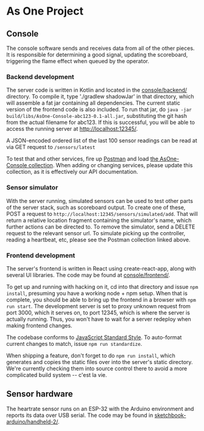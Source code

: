 # As One Project

## Console

The console software sends and receives data from all of the other pieces. It is responsible for determining a good signal, updating the scoreboard, triggering the flame effect when queued by the operator.

### Backend development

The server code is written in Kotlin and located in the [console/backend/](./console/backend/) directory. To compile it, type './gradlew shadowJar' in that directory, which will assemble a fat jar containing all dependencies. The current static version of the frontend code is also included. To run that jar, do `java -jar build/libs/AsOne-Console-abc123-0.1-all.jar`, substituting the git hash from the actual filename for abc123. If this is successful, you will be able to access the running server at [http://localhost:12345/](http://localhost:12345/).

A JSON-encoded ordered list of the last 100 sensor readings can be read at via GET request to `/sensors/latest`

To test that and other services, fire up [Postman](https://www.getpostman.com/) and load [the AsOne-Console collection](./console/AsOne-Console.postman_collection.json). When adding or changing services, please update this collection, as it is effectively our API documentation.

### Sensor simulator

With the server running, simulated sensors can be used to test other parts of the server stack, such as scoreboard output. To create one of these, POST a request to `http://localhost:12345/sensors/simulated/add`. That will return a relative location fragment containing the simulator's name, which further actions can be directed to. To remove the simulator, send a DELETE request to the relevant sensor url. To simulate picking up the controller, reading a heartbeat, etc, please see the Postman collection linked above.

### Frontend development

The server's frontend is written in React using create-react-app, along with several UI libraries. The code may be found at [console/frontend/](./console/frontend/).

To get up and running with hacking on it, cd into that directory and issue `npm install`, presuming you have a working node + npm setup. When that is complete, you should be able to bring up the frontend in a browser with `npm run start`. The development server is set to proxy unknown request from port 3000, which it serves on, to port 12345, which is where the server is actually running. Thus, you won't have to wait for a server redeploy when making frontend changes.

The codebase conforms to [JavaScript Standard Style](https://standardjs.com/). To auto-format current changes to match, issue `npm run standardize`.

When shipping a feature, don't forget to do `npm run install`, which generates and copies the static files over into the server's static directory. We're currently checking them into source control there to avoid a more complicated build system -- c'est la vie.

## Sensor hardware

The heartrate sensor runs on an ESP-32 with the Arduino environment and reports its data over USB serial. The code may be found in [sketchbook-arduino/handheld-2/](./sketchbook-arduino/handheld-2/).


